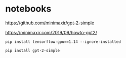 # notebooks
https://github.com/minimaxir/gpt-2-simple

https://minimaxir.com/2019/09/howto-gpt2/

`pip install tensorflow-gpu==1.14 --ignore-installed`

`pip install gpt-2-simple`
